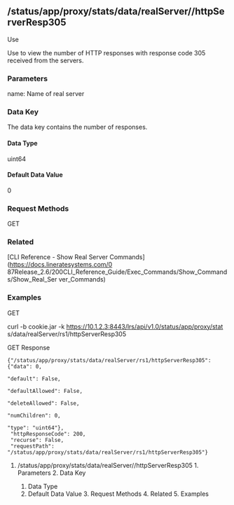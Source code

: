 ## /status/app/proxy/stats/data/realServer/<name>/httpServerResp305

Use

Use to view the number of HTTP responses with response code 305 received from
the servers.

### Parameters

name: Name of real server

### Data Key

The data key contains the number of responses.

#### Data Type

uint64

#### Default Data Value

0

### Request Methods

GET

### Related

[CLI Reference - Show Real Server Commands](https://docs.lineratesystems.com/0
87Release_2.6/200CLI_Reference_Guide/Exec_Commands/Show_Commands/Show_Real_Ser
ver_Commands)

### Examples

GET

curl -b cookie.jar -k https://10.1.2.3:8443/lrs/api/v1.0/status/app/proxy/stat
s/data/realServer/rs1/httpServerResp305

GET Response

    
    {"/status/app/proxy/stats/data/realServer/rs1/httpServerResp305": {"data": 0,
                                                                             "default": False,
                                                                             "defaultAllowed": False,
                                                                             "deleteAllowed": False,
                                                                             "numChildren": 0,
                                                                             "type": "uint64"},
     "httpResponseCode": 200,
     "recurse": False,
     "requestPath": "/status/app/proxy/stats/data/realServer/rs1/httpServerResp305"}
    

  1. /status/app/proxy/stats/data/realServer/<name>/httpServerResp305
    1. Parameters
    2. Data Key
      1. Data Type
      2. Default Data Value
    3. Request Methods
    4. Related
    5. Examples

